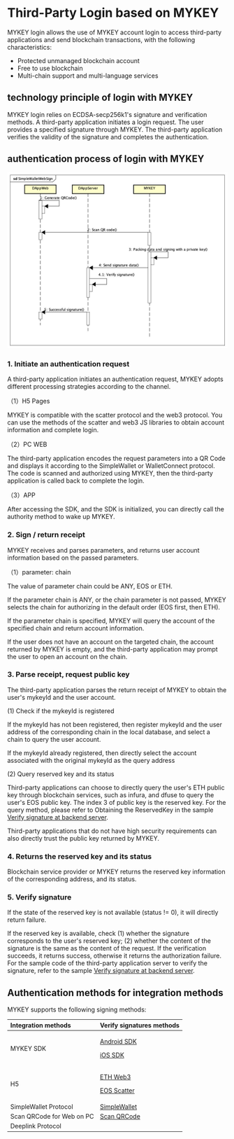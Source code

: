# Third-Party Login based on MYKEY

MYKEY login allows the use of MYKEY account login to access third-party applications and send blockchain transactions, with the following characteristics:

* Protected unmanaged blockchain account 
* Free to use blockchain
* Multi-chain support and multi-language services

## technology principle of login with MYKEY 

MYKEY login relies on ECDSA-secp256k1's signature and verification methods. A third-party application initiates a login request. The user provides a specified signature through MYKEY. The third-party application verifies the validity of the signature and completes the authentication.

## authentication process of login with MYKEY

![](../.gitbook/assets/image%20%288%29.png)

### 1. Initiate an authentication request

A third-party application initiates an authentication request, MYKEY adopts different processing strategies according to the channel.

（1）H5 Pages

MYKEY is compatible with the scatter protocol and the web3 protocol. You can use the methods of the scatter and web3 JS libraries to obtain account information and complete login.

（2）PC WEB

The third-party application encodes the request parameters into a QR Code and displays it according to the SimpleWallet or WalletConnect protocol. The code is scanned and authorized using MYKEY, then the third-party application is called back to complete the login.

（3）APP

After accessing the SDK, and the SDK is initialized, you can directly call the authority method to wake up MYKEY.

### 2. Sign / return receipt

MYKEY receives and parses parameters, and returns user account information based on the passed parameters.

（1）parameter: chain

The value of parameter chain could be ANY, EOS or ETH.

If the parameter chain is ANY, or the chain parameter is not passed, MYKEY selects the chain for authorizing in the default order \(EOS first, then ETH\).

If the parameter chain is specified, MYKEY will query the account of the specified chain and return account information.

If the user does not have an account on the targeted chain, the account returned by MYKEY is empty, and the third-party application may prompt the user to open an account on the chain.

### 3. Parse receipt, request public key

The third-party application parses the return receipt of MYKEY to obtain the user's mykeyId and the user account.

\(1\) Check if the mykeyId is registered

If the mykeyId has not been registered, then register mykeyId and the user address of the corresponding chain in the local database, and select a chain to query the user account.

If the mykeyId already registered, then directly select the account associated with the original mykeyId as the query address

\(2\) Query reserved key and its status

Third-party applications can choose to directly query the user's ETH public key through blockchain services, such as infura, and dfuse to query the user's EOS public key. The index 3 of public key is the reserved key. For the query method, please refer to Obtaining the ReservedKey in the sample [Verify signature at backend server](verify-signature-on-server-backend.md).

Third-party applications that do not have high security requirements can also directly trust the public key returned by MYKEY.

### 4. Returns the reserved key and its status

Blockchain service provider or MYKEY returns the reserved key information of the corresponding address, and its status.

### 5. Verify signature

If the state of the reserved key is not available \(status != 0\), it will directly return failure. 

If the reserved key is available, check \(1\) whether the signature corresponds to the user's reserved key; \(2\) whether the content of the signature is the same as the content of the request. If the verification succeeds, it returns success, otherwise it returns the authorization failure. For the sample code of the third-party application server to verify the signature, refer to the sample [Verify signature at backend server](verify-signature-on-server-backend.md).

## Authentication methods for integration methods

MYKEY supports the following signing methods:

<table>
  <thead>
    <tr>
      <th style="text-align:left">Integration methods</th>
      <th style="text-align:left">Verify signatures methods</th>
    </tr>
  </thead>
  <tbody>
    <tr>
      <td style="text-align:left">MYKEY SDK</td>
      <td style="text-align:left">
        <p>&#x200B;<a href="https://app.gitbook.com/@mykey/s/mykey-docs/~/drafts/-M0YWbq9MRyudOOMs8Aw/v/English/integrate-with-mykey/integration-android/sign">Android SDK</a>&#x200B;</p>
        <p>&#x200B;<a href="https://app.gitbook.com/@mykey/s/mykey-docs/~/drafts/-M0YWbq9MRyudOOMs8Aw/v/English/integrate-with-mykey/integration-ios/sign">iOS SDK</a>&#x200B;</p>
      </td>
    </tr>
    <tr>
      <td style="text-align:left">H5</td>
      <td style="text-align:left">
        <p><a href="../integrate-with-mykey/h5/eth.md#verify-signing-with-mykey">&#x200B;ETH Web3&#x200B;</a>
        </p>
        <p>&#x200B;<a href="../integrate-with-mykey/h5/eos.md#verify-signing-with-mykey">EOS Scatter&#x200B;</a>
        </p>
      </td>
    </tr>
    <tr>
      <td style="text-align:left">SimpleWallet Protocol</td>
      <td style="text-align:left">&#x200B;<a href="https://app.gitbook.com/@mykey/s/mykey-docs/~/drafts/-M0YWbq9MRyudOOMs8Aw/v/English/integrate-with-mykey/simplewallet#sign">SimpleWallet</a>&#x200B;</td>
    </tr>
    <tr>
      <td style="text-align:left">Scan QRCode for Web on PC</td>
      <td style="text-align:left">&#x200B;<a href="https://app.gitbook.com/@mykey/s/mykey-docs/~/drafts/-M0YWbq9MRyudOOMs8Aw/v/English/integrate-with-mykey/simplewallet/scan#sign">Scan QRCode</a>&#x200B;</td>
    </tr>
    <tr>
      <td style="text-align:left">Deeplink Protocol</td>
      <td style="text-align:left">&#x200B;</td>
    </tr>
  </tbody>
</table>

